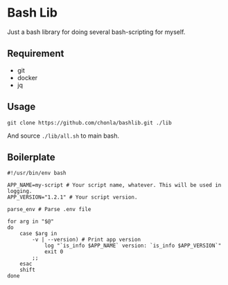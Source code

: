 # Bash Lib

Just a bash library for doing several bash-scripting for myself.

## Requirement

* git
* docker
* jq
  

## Usage

```
git clone https://github.com/chonla/bashlib.git ./lib
```

And source `./lib/all.sh` to main bash.

## Boilerplate

```
#!/usr/bin/env bash

APP_NAME=my-script # Your script name, whatever. This will be used in logging.
APP_VERSION="1.2.1" # Your script version.

parse_env # Parse .env file

for arg in "$@"
do
    case $arg in
        -v | --version) # Print app version
            log "`is_info $APP_NAME` version: `is_info $APP_VERSION`"
            exit 0
        ;;
    esac
    shift
done

```

